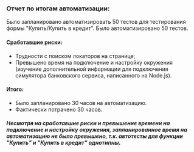 ### Отчет по итогам автоматизации:

Было запланировано автоматизировать 50 тестов для тестирования формы "Купить/Купить в кредит". 
Было автоматизировано 50 тестов.

#### Сработавшие риски:

- Трудности с поиском локаторов на странице;
- Превышено время на подключение и настройку окружения (изучение дополнительной информации для подключения симулятора банковского сервиса, написанного на Node.js).

#### Итого:

 - Было запланировано 30 часов на автоматизацию. 
 - Фактически потрачено 30 часов.

##### *Несмотря на сработавшие риски и превышение времени на подключение и настройку окружения, запланированное время на автоматизацию не было превышено, т.к. автотесты для функции "Купить" и "Купить в кредит" однотипны.*